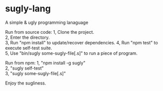 # sugly-lang
A simple &amp; ugly programming lanaguage

Run from source code:
  1, Clone the project.  
  2, Enter the directory.  
  3, Run "npm install" to update/recover dependencies.
  4, Run "npm test" to execute self-test suite.  
  5, Use "bin/sugly some-sugly-file[.s]" to run a piece of program.  

Run from npm:
  1, "npm install -g sugly"<br>
  2, "sugly self-test"<br>
  3, "sugly some-sugly-file[.s]"<br>

Enjoy the sugliness.

